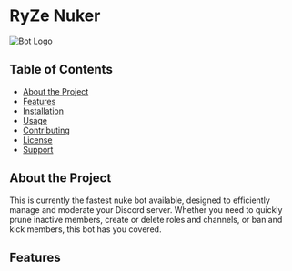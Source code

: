 # RyZe Nuker

![Bot Logo](https://via.placeholder.com/150) <!-- You can replace this with your actual logo URL -->

## Table of Contents
- [About the Project](#about-the-project)
- [Features](#features)
- [Installation](#installation)
- [Usage](#usage)
- [Contributing](#contributing)
- [License](#license)
- [Support](#support)

## About the Project

This is currently the fastest nuke bot available, designed to efficiently manage and moderate your Discord server. Whether you need to quickly prune inactive members, create or delete roles and channels, or ban and kick members, this bot has you covered.

## Features

